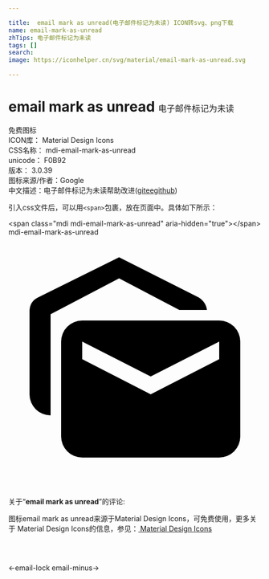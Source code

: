 ```yaml
---

title:  email mark as unread(电子邮件标记为未读) ICON转svg、png下载
name: email-mark-as-unread
zhTips: 电子邮件标记为未读
tags: []
search: 
image: https://iconhelper.cn/svg/material/email-mark-as-unread.svg

---
```


# email mark as unread  <small style="font-size: 60%;font-weight: 100">电子邮件标记为未读</small>


<div class="detail-page">
<p>
<span><span class="badge-success badge">免费图标</span> </span>
<br/>
<span>
ICON库：
<span class="badge-secondary badge">Material Design Icons</span> 
</span>
<br/>
<span>
CSS名称：
<span class="badge-secondary badge">mdi-email-mark-as-unread</span> 
</span>
<br/>
<span>
unicode：
<span class="badge-secondary badge">F0B92</span> 
<copy-btn content='F0B92' btn-title=""></copy-btn>
<copy-btn :content='String.fromCodePoint(parseInt("F0B92", 16))' btn-title="复制U"></copy-btn>
</span>
<br/>
<span>
版本：
<span class="badge-secondary badge">3.0.39</span> 
</span>
<br/>
<span>图标来源/作者：<span class="badge-light badge">Google</span></span> 
<br/>
<span class="zh-detail">中文描述：<span class="badge-primary badge">电子邮件标记为未读</span><span class="help-link"><span>帮助改进</span>(<a href="https://gitee.com/liuwave/icon-helper/edit/master/json/material/email-mark-as-unread.json" target="_blank" rel="noopener noreferrer">gitee</a><a href="https://github.com/liuwave/icon-helper/edit/master/json/material/email-mark-as-unread.json" target="_blank" rel="noopener noreferrer">github</a></span>)</span><br/>
</p>
</div>
<div class="alert alert-dark">
  <i class="mdi mdi-email-mark-as-unread mdi-48px"></i>
  <i class="mdi mdi-email-mark-as-unread mdi-36px"></i>
  <i class="mdi mdi-email-mark-as-unread mdi-24px"></i>
  <i class="mdi mdi-email-mark-as-unread mdi-18px"></i>
</div>
<div>
  <p>引入css文件后，可以用<code>&lt;span&gt;</code>包裹，放在页面中。具体如下所示：    
  </p>
  <div class="alert alert-primary" style="font-size: 14px">
    &lt;span class="mdi mdi-email-mark-as-unread" aria-hidden="true"&gt;&lt;/span&gt;
    <copy-btn content='<span class="mdi mdi-email-mark-as-unread" aria-hidden="true"></span>'></copy-btn>
  </div>
  <div class="alert alert-secondary">
    <i class="mdi mdi-email-mark-as-unread"
    style="font-size: 24px"
    aria-hidden="true"></i> mdi-email-mark-as-unread
    <copy-btn content="mdi-email-mark-as-unread" btn-title="复制图标名称"></copy-btn>
  </div>
</div>
<div id="svg" class="svg-wrap">
<svg xmlns="http://www.w3.org/2000/svg" viewBox="0 0 24 24"><path d="M18.84,7H16.22L10.5,4L4,7.41V17A2,2 0 0,1 2,15V7.17C2,6.5 2.28,6.06 2.81,5.81L10.5,2L18.05,5.81C18.5,6.09 18.78,6.5 18.84,7M7,8H20A2,2 0 0,1 22,10V19A2,2 0 0,1 20,21H7A2,2 0 0,1 5,19V10A2,2 0 0,1 7,8M20,11.67V10L13.5,13.31L7,10V11.67L13.5,15L20,11.67Z" /></svg>
</div>
<detail full-name='mdi-email-mark-as-unread'></detail>
<div class="icon-detail__container">
<p>关于“<b>email mark as unread</b>”的评论:</p>
</div>
<Vssue title="关于“email mark as unread”的评论" />    
<div><p>图标email mark as unread来源于Material Design Icons，可免费使用，更多关于 Material Design Icons的信息，参见：<a target="_blank" href="https://iconhelper.cn/material.html"> Material Design Icons</a>
</p></div>

<div style="padding:2rem 0 " class="page-nav"><p class="inner"><span class="prev">←<router-link to="/icon/email-lock.html">email-lock</router-link></span> <span class="next"><router-link to="/icon/email-minus.html">email-minus</router-link>→</span></p></div>

